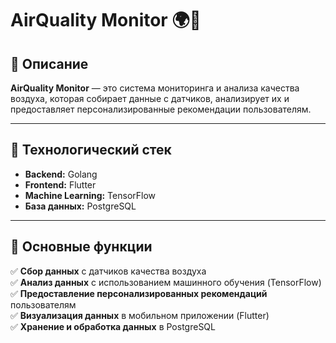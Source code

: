 # AirQuality Monitor 🌍💨  

## 📖 Описание  
**AirQuality Monitor** — это система мониторинга и анализа качества воздуха, которая собирает данные с датчиков, анализирует их и предоставляет персонализированные рекомендации пользователям.  

---

## 🚀 Технологический стек  
- **Backend:** Golang  
- **Frontend:** Flutter  
- **Machine Learning:** TensorFlow  
- **База данных:** PostgreSQL  

---

## 📌 Основные функции  
✅ **Сбор данных** с датчиков качества воздуха  
✅ **Анализ данных** с использованием машинного обучения (TensorFlow)  
✅ **Предоставление персонализированных рекомендаций** пользователям  
✅ **Визуализация данных** в мобильном приложении (Flutter)  
✅ **Хранение и обработка данных** в PostgreSQL  
